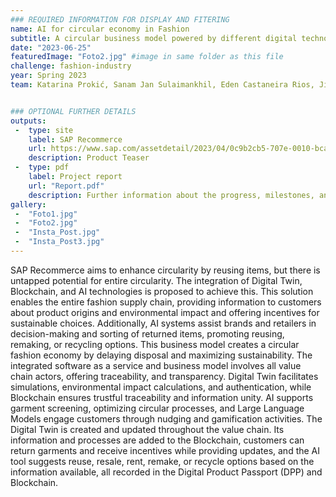 ```yaml
---
### REQUIRED INFORMATION FOR DISPLAY AND FITERING
name: AI for circular economy in Fashion
subtitle: A circular business model powered by different digital technologies, with an emphasis on AI, to accelerate the shift to a Circular Fashion Industry.
date: "2023-06-25"
featuredImage: "Foto2.jpg" #image in same folder as this file
challenge: fashion-industry
year: Spring 2023 
team: Katarina Prokić, Sanam Jan Sulaimankhil, Eden Castaneira Rios, Jian Peng, Teresa Akumu Opiyo


### OPTIONAL FURTHER DETAILS
outputs:
 -  type: site
    label: SAP Recommerce
    url: https://www.sap.com/assetdetail/2023/04/0c9b2cb5-707e-0010-bca6-c68f7e60039b.html
    description: Product Teaser
 -  type: pdf
    label: Project report
    url: "Report.pdf"
    description: Further information about the progress, milestones, and roadblocks.
gallery:
 -  "Foto1.jpg"
 -  "Foto2.jpg"
 -  "Insta_Post.jpg"
 -  "Insta_Post3.jpg"
---
```


SAP Recommerce aims to enhance circularity by reusing items, but there is untapped potential for entire circularity. The integration of Digital Twin, Blockchain, and AI technologies is proposed to achieve this. This solution enables the entire fashion supply chain, providing information to customers about product origins and environmental impact and offering incentives for sustainable choices. Additionally, AI systems assist brands and retailers in decision-making and sorting of returned items, promoting reusing, remaking, or recycling options. This business model creates a circular fashion economy by delaying disposal and maximizing sustainability. The integrated software as a service and business model involves all value chain actors, offering traceability, and transparency. Digital Twin facilitates simulations, environmental impact calculations, and authentication, while Blockchain ensures trustful traceability and information unity. AI supports garment screening, optimizing circular processes, and Large Language Models engage customers through nudging and gamification activities. The Digital Twin is created and updated throughout the value chain. Its information and processes are added to the Blockchain, customers can return garments and receive incentives while providing updates, and the AI tool suggests reuse, resale, rent, remake, or recycle options based on the information available, all recorded in the Digital Product Passport (DPP) and Blockchain.